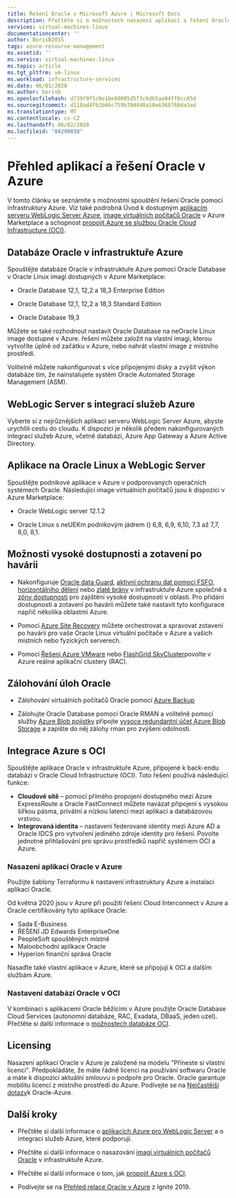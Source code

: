 ```yaml
---
title: Řešení Oracle v Microsoft Azure | Microsoft Docs
description: Přečtěte si o možnostech nasazení aplikací a řešení Oracle na Microsoft Azure, včetně spuštění výhradně v infrastruktuře Azure nebo při použití připojení mezi cloudy pomocí Oracle cloudové infrastruktury (OCI).
services: virtual-machines-linux
documentationcenter: ''
author: BorisB2015
tags: azure-resource-management
ms.assetid: ''
ms.service: virtual-machines-linux
ms.topic: article
ms.tgt_pltfrm: vm-linux
ms.workload: infrastructure-services
ms.date: 06/01/2020
ms.author: borisb
ms.openlocfilehash: d739f9f5c0e1be80005d5f3c6db5aa94ff6cc85d
ms.sourcegitcommit: d118ad4fb2b66c759b70d4d8a18e6368760da3ad
ms.translationtype: MT
ms.contentlocale: cs-CZ
ms.lasthandoff: 06/02/2020
ms.locfileid: "84299838"
---
```

# <a name="overview-of-oracle-applications-and-solutions-on-azure"></a>Přehled aplikací a řešení Oracle v Azure

V tomto článku se seznámíte s možnostmi spouštění řešení Oracle pomocí infrastruktury Azure. Viz také podrobná Úvod k dostupným [aplikacím serveru WebLogic Server Azure](oracle-weblogic.md), [image virtuálních počítačů Oracle](oracle-vm-solutions.md) v Azure Marketplace a schopnost [propojit Azure se službou Oracle Cloud Infrastructure (OCI)](oracle-oci-overview.md).

## <a name="oracle-databases-on-azure-infrastructure"></a>Databáze Oracle v infrastruktuře Azure

Spouštějte databáze Oracle v infrastruktuře Azure pomocí Oracle Database v Oracle Linux imagí dostupných v Azure Marketplace:

* Oracle Database 12,1, 12,2 a 18,3 Enterprise Edition 

* Oracle Database 12,1, 12,2 a 18,3 Standard Edition

* Oracle Database 19,3

Můžete se také rozhodnout nastavit Oracle Database na neOracle Linux image dostupné v Azure. řešení můžete založit na vlastní imagi, kterou vytvoříte úplně od začátku v Azure, nebo nahrát vlastní image z místního prostředí.

Volitelně můžete nakonfigurovat s více připojenými disky a zvýšit výkon databáze tím, že nainstalujete systém Oracle Automated Storage Management (ASM).

## <a name="weblogic-server-with-azure-service-integrations"></a>WebLogic Server s integrací služeb Azure

Vyberte si z nejrůznějších aplikací serveru WebLogic Server Azure, abyste urychlili cestu do cloudu.  K dispozici je několik předem nakonfigurovaných integrací služeb Azure, včetně databází, Azure App Gateway a Azure Active Directory.

## <a name="applications-on-oracle-linux-and-weblogic-server"></a>Aplikace na Oracle Linux a WebLogic Server

Spouštějte podnikové aplikace v Azure v podporovaných operačních systémech Oracle. Následující image virtuálních počítačů jsou k dispozici v Azure Marketplace:

* Oracle WebLogic server 12.1.2

* Oracle Linux s neUEKm podnikovým jádrem () 6,8, 6,9, 6,10, 7,3 až 7,7, 8,0, 8,1. 

## <a name="high-availability-and-disaster-recovery-options"></a>Možnosti vysoké dostupnosti a zotavení po havárii

* Nakonfiguruje [Oracle data Guard](https://docs.oracle.com/cd/B19306_01/server.102/b14239/concepts.htm#g1049956), [aktivní ochranu dat pomocí FSFO](https://docs.oracle.com/en/database/oracle/oracle-database/12.2/dgbkr/index.html), [horizontálního dělení](https://docs.oracle.com/en/database/oracle/oracle-database/12.2/admin/sharding-overview.html) nebo [zlaté brány](https://www.oracle.com/middleware/technologies/goldengate.html) v infrastruktuře Azure společně s [zóny dostupnosti](../../../availability-zones/az-overview.md) pro zajištění vysoké dostupnosti v oblasti. Pro přidání dostupnosti a zotavení po havárii můžete také nastavit tyto konfigurace napříč několika oblastmi Azure.

* Pomocí [Azure Site Recovery](../../../site-recovery/site-recovery-overview.md) můžete orchestrovat a spravovat zotavení po havárii pro vaše Oracle Linux virtuální počítače v Azure a vašich místních nebo fyzických serverech. 

* Pomocí [Řešení Azure VMware](https://docs.microsoft.com/azure/vmware-cloudsimple/oracle-real-application-clusters/) nebo [FlashGrid SkyCluster](https://www.flashgrid.io/oracle-rac-in-azure/)povolte v Azure reálné aplikační clustery (RAC).

## <a name="backup-oracle-workloads"></a>Zálohování úloh Oracle

* Zálohování virtuálních počítačů Oracle pomocí [Azure Backup](https://docs.microsoft.com/azure/backup/backup-overview)

* Zálohujte Oracle Database pomocí Oracle RMAN a volitelně pomocí služby [Azure Blob pojistky](https://docs.microsoft.com/azure/storage/blobs/storage-how-to-mount-container-linux) připojte [vysoce redundantní účet Azure Blob Storage](https://docs.microsoft.com/azure/storage/common/storage-redundancy) a zapište do něj zálohy rman pro zvýšení odolnosti.

## <a name="integration-of-azure-with-oci"></a>Integrace Azure s OCI

Spouštějte aplikace Oracle v infrastruktuře Azure, připojené k back-endu databází v Oracle Cloud Infrastructure (OCI). Toto řešení používá následující funkce: 

* **Cloudové sítě** – pomocí přímého propojení dostupného mezi Azure ExpressRoute a Oracle FastConnect můžete navázat připojení s vysokou šířkou pásma, privátní a nízkou latencí mezi aplikací a databázovou vrstvou.
* **Integrovaná identita** – nastavení federované identity mezi Azure AD a Oracle IDCS pro vytvoření jediného zdroje identity pro řešení. Povolte jednotné přihlašování pro správu prostředků napříč systémem OCI a Azure.

### <a name="deploy-oracle-applications-on-azure"></a>Nasazení aplikací Oracle v Azure

Použijte šablony Terraformu k nastavení infrastruktury Azure a instalaci aplikací Oracle. 

Od května 2020 jsou v Azure při použití řešení Cloud Interconnect v Azure a Oracle certifikovány tyto aplikace Oracle:

* Sada E-Business
* ŘEŠENÍ JD Edwards EnterpriseOne
* PeopleSoft spouštěných místně
* Maloobchodní aplikace Oracle
* Hyperion finanční správa Oracle

Nasaďte také vlastní aplikace v Azure, které se připojují k OCI a dalším službám Azure.

### <a name="set-up-oracle-databases-in-oci"></a>Nastavení databází Oracle v OCI

V kombinaci s aplikacemi Oracle běžícími v Azure použijte Oracle Database Cloud Services (autonomní databáze, RAC, Exadata, DBaaS, jeden uzel). Přečtěte si další informace o [možnostech databáze OCI](https://docs.cloud.oracle.com/iaas/Content/Database/Concepts/databaseoverview.htm). 
 

## <a name="licensing"></a>Licensing

Nasazení aplikací Oracle v Azure je založené na modelu "Přineste si vlastní licenci". Předpokládáte, že máte řádně licenci na používání softwaru Oracle a máte k dispozici aktuální smlouvu o podpoře pro Oracle. Oracle garantuje mobilitu licencí z místního prostředí do Azure. Podívejte se na [Nejčastější dotazy](https://www.oracle.com/cloud/technologies/oracle-azure-faq.html)k Oracle-Azure.

## <a name="next-steps"></a>Další kroky

* Přečtěte si další informace o [aplikacích Azure pro WebLogic Server](oracle-weblogic.md) a o integraci služeb Azure, které podporují.

* Přečtěte si další informace o nasazování [imagí virtuálních počítačů Oracle](oracle-vm-solutions.md) v infrastruktuře Azure.

* Přečtěte si další informace o tom, jak [propojit Azure s OCI](oracle-oci-overview.md).

* Podívejte se na [Přehled relace Oracle v Azure](https://myignite.techcommunity.microsoft.com/sessions/82915) z Ignite 2019. 
